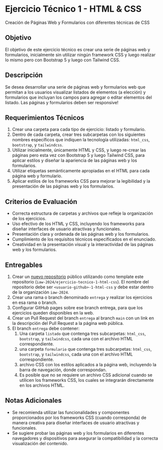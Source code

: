 # Ejercicio Técnico 1 - HTML & CSS

Creación de Páginas Web y Formularios con diferentes técnicas de CSS

## Objetivo

El objetivo de este ejercicio técnico es crear una serie de páginas web y formularios, inicialmente sin utilizar ningún framework CSS y luego realizar lo mismo pero con Bootstrap 5 y luego con Tailwind CSS.

## Descripción

Se desea desarrollar una serie de páginas web y formularios web que permitan a los usuarios visualizar listados de elementos (a elección) y formularios que incluyan los campos para agregar o editar elementos del listado. Las páginas y formularios deben ser responsive!

## Requerimientos Técnicos

1. Crear una carpeta para cada tipo de ejercicio: listado y formulario.
2. Dentro de cada carpeta, crear tres subcarpetas con los siguientes nombres específicos que indiquen la tecnología utilizadas: `html_css`, `bootstrap`, y `tailwindcss`.
3. Utilizar inicialmente, únicamente HTML y CSS, y luego re-crear las páginas pero esta vez con  Bootstrap 5 y luego Tailwind CSS, para aplicar estilos y diseñar la apariencia de las páginas web y los formularios.
4. Utilizar etiquetas semánticamente apropiadas en el HTML para cada página web y formulario.
5. Aplicar estilos de los frameworks CSS para mejorar la legibilidad y la presentación de las páginas web y los formularios.

## Criterios de Evaluación

- Correcta estructura de carpetas y archivos que refleje la organización de los ejercicios.
- Uso efectivo de los HTML y CSS, incluyendo los frameworks para diseñar interfaces de usuario atractivas y funcionales.
- Presentación clara y ordenada de las páginas web y los formularios.
- Cumplimiento de los requisitos técnicos especificados en el enunciado.
- Creatividad en la presentación visual y la interactividad de las páginas web y los formularios.

## Entregables

1. Crear un [nuevo repositorio](https://github.com/organizations/iaw-2024/repositories/new) público utilizando como template este repositorio (`iaw-2024/ejercicio-tecnico-1-html-css`). El nombre del repositorio debe ser `<usuario-github>-1-html-css` y debe estar dentro de la organización `iaw-2024`.
3. Crear una rama o branch denominado `entrega` y realizar los ejercicios en esa rama o branch. 
4. Configurar GitHub pages sobre ese branch entrega, para que los ejercicios queden disponibles en la web.
5. Crear un Pull Request del branch `entrega` al branch `main` con un link en la descripción del Pull Request a la página web pública.
6. El branch `entrega` debe contener:
    1. Una carpeta `listado` que contenga tres subcarpetas: `html_css`, `bootstrap`, y `tailwindcss`, cada una con el archivo HTML correspondiente.
    2. una carpeta `formulario` que contenga tres subcarpetas: `html_css`, `bootstrap`, y `tailwindcss`, cada una con el archivo HTML correspondiente.
    3. archivo CSS con los estilos aplicados a la página web, incluyendo la barra de navegación, donde correspondan.
    4. Es posible que no se requiere un archivo CSS adicional cuando se utilicen los frameworks CSS, los cuales se integrarán directamente en los archivos HTML.

## Notas Adicionales

- Se recomienda utilizar las funcionalidades y componentes proporcionados por los frameworks CSS (cuando corresponda) de manera creativa para diseñar interfaces de usuario atractivas y funcionales.
- Se sugiere probar las páginas web y los formularios en diferentes navegadores y dispositivos para asegurar la compatibilidad y la correcta visualización del contenido.
